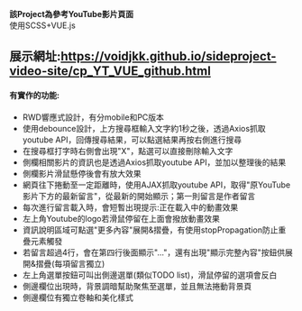 **該Project為參考YouTube影片頁面**<br/>
使用SCSS+VUE.js
## 展示網址:https://voidjkk.github.io/sideproject-video-site/cp_YT_VUE_github.html<br/>
#### 有實作的功能:
* RWD響應式設計，有分mobile和PC版本<br/>
* 使用debounce設計，上方搜尋框輸入文字約1秒之後，透過Axios抓取youtube API，回傳搜尋結果，可以點選結果再按右側進行搜尋<br/>
* 在搜尋框打字時右側會出現"X"，點選可以直接刪除輸入文字<br/>
* 側欄相關影片的資訊也是透過Axios抓取youtube API，並加以整理後的結果<br/>
* 側欄影片滑鼠懸停後會有放大效果<br/>
* 網頁往下捲動至一定距離時，使用AJAX抓取youtube API，取得"原YouTube影片下方的最新留言"，從最新的開始顯示；第一則留言是作者留言<br/> 
* 每次進行留言載入時，會短暫出現提示:正在載入中的動畫效果<br/> 
* 左上角Youtube的logo若滑鼠停留在上面會撥放動畫效果<br/> 
* 資訊說明區域可點選"更多內容"展開&摺疊，有使用stopPropagation防止重疊元素觸發<br/>
* 若留言超過4行，會在第四行後面顯示"..."，還有出現"顯示完整內容"按鈕供展開&摺疊(每項留言獨立)<br/>
* 左上角選單按鈕可叫出側邊選單(類似TODO list)，滑鼠停留的選項會反白<br/>
* 側邊欄位出現時，背景調暗幫助聚焦至選單，並且無法捲動背景頁<br/>
* 側邊欄位有獨立卷軸和美化樣式<br/>
<br/>

